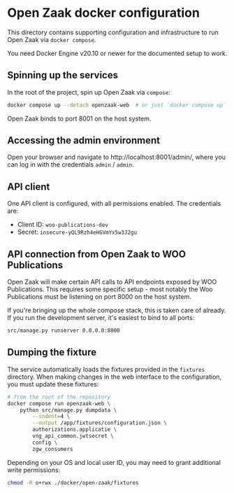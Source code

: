 # Open Zaak docker configuration

This directory contains supporting configuration and infrastructure to run Open Zaak
via `docker compose`.

You need Docker Engine v20.10 or newer for the documented setup to work.

## Spinning up the services

In the root of the project, spin up Open Zaak via `compose`:

```bash
docker compose up --detach openzaak-web  # or just `docker compose up` to bring everything up
```

Open Zaak binds to port 8001 on the host system.

## Accessing the admin environment

Open your browser and navigate to http://localhost:8001/admin/, where you can log in
with the credentials `admin` / `admin`.

## API client

One API client is configured, with all permissions enabled. The credentials are:

* Client ID: `woo-publications-dev`
* Secret: `insecure-yQL9Rzh4eHGVmYx5w3J2gu`

## API connection from Open Zaak to WOO Publications

Open Zaak will make certain API calls to API endpoints exposed by WOO Publications. This
requires some specific setup - most notably the Woo Publications must be listening on
port 8000 on the host system.

If you're bringing up the whole compose stack, this is taken care of already. If you run
the development server, it's easiest to bind to all ports:

```bash
src/manage.py runserver 0.0.0.0:8000
```

## Dumping the fixture

The service automatically loads the fixtures provided in the `fixtures` directory. When
making changes in the web interface to the configuration, you must update these
fixtures:

```bash
# from the root of the repository
docker compose run openzaak-web \
    python src/manage.py dumpdata \
        --indent=4 \
        --output /app/fixtures/configuration.json \
        authorizations.applicatie \
        vng_api_common.jwtsecret \
        config \
        zgw_consumers
```

Depending on your OS and local user ID, you may need to grant additional write permissions:

```bash
chmod -R o+rwx ./docker/open-zaak/fixtures
```
